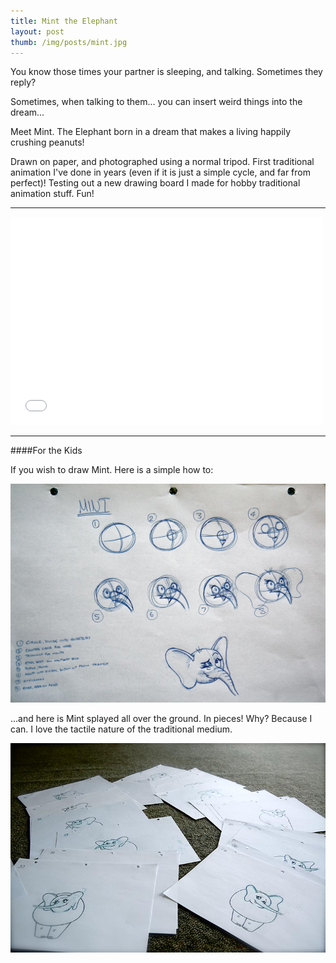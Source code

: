 ```yaml
---
title: Mint the Elephant
layout: post
thumb: /img/posts/mint.jpg
---
```


You know those times your partner is sleeping, and talking. Sometimes they reply?

Sometimes, when talking to them... you can insert weird things into the dream...

Meet Mint. The Elephant born in a dream that makes a living happily crushing peanuts!<!-- more -->

Drawn on paper, and photographed using a normal tripod. First traditional animation I've done in years (even if it is just a simple cycle, and far from perfect)! Testing out a new drawing board I made for hobby traditional animation stuff. Fun!

----

<div class="js-video [vimeo, widescreen]"><iframe src="//player.vimeo.com/video/84485104" width="500" height="333" frameborder="0" webkitallowfullscreen mozallowfullscreen allowfullscreen></iframe></div>

----

####For the Kids

If you wish to draw Mint. Here is a simple how to:

![How to draw Mint](/img/posts/how-to.jpg)

...and here is Mint splayed all over the ground. In pieces! Why? Because I can. I love the tactile nature of the traditional medium.

![Mint on ground](/img/posts/mint-on-floor.jpg)